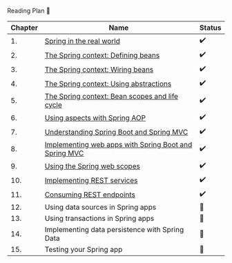 Reading Plan 📘

|Chapter| Name                                                                                                                                                                                                                   |Status|
|--|------------------------------------------------------------------------------------------------------------------------------------------------------------------------------------------------------------------------|--------|
|1.| [Spring in the real world](https://github.com/Urunov/Interview-Preparation-WAY/blob/master/Books/Spring/SpringCore/SpringStartHere/recource/Chapter-1.%20Spring%20in%20the%20Real%20World.pdf)                         |✔️|
|2.| [The Spring context: Defining beans](https://github.com/Urunov/Interview-Preparation-WAY/blob/master/Books/Spring/SpringCore/SpringStartHere/recource/Chapter-2.%20The%20Spring%20Сontext_Defining%20Beans.pdf)        |✔️|
|3.| [The Spring context: Wiring beans	](https://github.com/Urunov/Interview-Preparation-WAY/blob/master/Books/Spring/SpringCore/SpringStartHere/recource/Chapter-3.%20The%20Spring%20context%20Wiring%20beans.pdf)                |✔️|
|4.| [The Spring context: Using abstractions](https://github.com/Urunov/Interview-Preparation-WAY/blob/master/Books/Spring/SpringCore/SpringStartHere/recource/Chapter-4.%20Spring%20context%20Using%20abstractions.pdf)               |✔️|
|5.| [The Spring context: Bean scopes and life cycle](https://github.com/Urunov/Interview-Preparation-WAY/blob/master/Books/Spring/SpringCore/SpringStartHere/recource/Chapter-5.%20The%20Spring%20context_Bean%20scopes%20and%20life%20cycle.pdf) |✔️|
|6.| [Using aspects with Spring AOP](https://github.com/Urunov/Interview-Preparation-WAY/blob/master/Books/Spring/SpringCore/SpringStartHere/recource/Chapter-6.%20Using%20aspects%20with%20Spring%20AOP.pdf)                       |✔️|
|7.| [Understanding Spring Boot and Spring MVC](https://github.com/Urunov/Interview-Preparation-WAY/blob/master/Books/Spring/SpringCore/SpringStartHere/recource/Chapter-7.%20Understanding%20Spring%20Boot%20and%20Spring%20MVC.pdf)                     |✔️|
|8.| [Implementing web apps with Spring Boot and Spring MVC](https://github.com/Urunov/Interview-Preparation-WAY/blob/master/Books/Spring/SpringCore/SpringStartHere/recource/Chapter-8.%20Implementing%20web%20apps%20with%20Spring%20Boot%20and%20Spring%20MVC.pdf)                   |✔️|
|9.| [Using the Spring web scopes](https://github.com/Urunov/Interview-Preparation-WAY/blob/master/Books/Spring/SpringCore/SpringStartHere/recource/Chapter-9.%20Using%20the%20Spring%20web%20scopes.pdf)                        |✔️|
|10.| [Implementing REST services](https://github.com/Urunov/Interview-Preparation-WAY/blob/master/Books/Spring/SpringCore/SpringStartHere/recource/Chapter-10.%20Implementing%20REST%20Services.pdf)                        |✔️|
|11.| [Consuming REST endpoints](https://github.com/Urunov/Interview-Preparation-WAY/blob/master/Books/Spring/SpringCore/SpringStartHere/recource/Chapter-11.%20Consuming%20REST%20Endpoints.pdf)                         |✔️|
|12.| Using data sources in Spring apps                                                                                                                                                                                      |📖|
|13.| Using transactions in Spring apps                                                                                                                                                                                      |📖|
|14.| Implementing data persistence with Spring Data                                                                                                                                                                         |📖|
|15.| Testing your Spring app                                                                                                                                                                                                |📖|